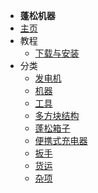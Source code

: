 - **蓬松机器**
- [主页](./)
- 教程
    - [下载与安装](./Install)
- 分类
    - [发电机](./Generators)
    - [机器](./Machines)
    - [工具](./Tools)
    - [多方块结构](./Multiblocks)
    - [蓬松箱子](./Barrels)
    - [便携式充电器](./Portable-Chargers)
    - [扳手](./Wrenches)
    - [货运](./Cargo)
    - [杂项](./Misc)
